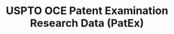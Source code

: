 ---
layout: default
bigquery: https://console.cloud.google.com/bigquery?p=patents-public-data&d=uspto_oce_pair&page=dataset
citation: 'Graham, S. Marco, A., and Miller, A. (2015). “The USPTO Patent Examination
  Research Dataset: A Window on the Process of Patent Examination.”'
contributors: Graham, S. Marco, A., Miller, A.
cost: None
description: The latest version of PatEx (referred to below as the 2020 release) contains
  detailed information on nearly 11.9 million publicly-viewable provisional and non-provisional
  patent applications to the USPTO and over 4.6 million Patent Cooperation Treaty
  (PCT) applications. It is based on data that OCE downloaded from the Patent Examination
  Data System (PEDS) in April, 2021. The PEDS data are sourced from Public PAIR. The
  first time that OCE used PEDS as the basis of PatEx was for the 2019 release. We
  took the PEDS data and organized it into the familiar PatEx data files, which are
  based on the organization of the Public PAIR portal. The data files include information
  on each application’s characteristics, prosecution history, continuation history,
  claims of foreign priority, patent term adjustment history, publication history,
  and correspondence address information.
documentation: 'For the 2019 and later releases, new technical documentation is available
  https://www.uspto.gov/sites/default/files/documents/PatEx-2019-Technical-Doc.pdf


  A document describing the 2014-2017 data sets is available and can be cited as:
  Graham, Stuart J.H. and Marco, Alan C. and Miller, Richard, The USPTO Patent Examination
  Research Dataset: A Window on the Process of Patent Examination (November 30, 2015).
  Available at SSRN: https://ssrn.com/abstract=2702637.'
last_edit: Mon, 04 Apr 2022 19:06:22 GMT
location: https://www.uspto.gov/ip-policy/economic-research/research-datasets/patent-examination-research-dataset-public-pair
maintained_by: EconomicsData@uspto.gov
related_publications: https://ssrn.com/abstract=29956744, https://ssrn.com/abstract=2702637
schema_fields: '[''inventor_name_last'', ''examiner_name_last'', ''parent_country_code'',
  ''parent_application_number'', ''correspondence_name_line_2'', ''examiner_art_unit'',
  ''application_number'', ''inventor_rank'', ''inventor_name_first'', ''inventor_country_code'',
  ''invention_subject_matter'', ''child_application_number'', ''child_filing_date'',
  ''correspondence_country_name'', ''examiner_id'', ''patent_number'', ''patent_issue_date'',
  ''inventor_country_name'', ''uspc_class'', ''customer_number'', ''foreign_parent_id'',
  ''appl_status_code'', ''correspondence_region_code'', ''file_location'', ''continuation_type'',
  ''correspondence_name_line_1'', ''inventor_name_middle'', ''correspondence_country_code'',
  ''file_location_date'', ''invention_title'', ''status_code'', ''abandon_date'',
  ''inventor_address_type'', ''sequence_number'', ''parent_country'', ''earliest_pgpub_number'',
  ''correspondence_postal_code'', ''status_description'', ''event_code'', ''event_description'',
  ''correspondence_street_line_2'', ''application_number_pair'', ''disposal_type'',
  ''appl_status_date'', ''application_type'', ''aia_first_to_file'', ''filing_date'',
  ''small_entity_indicator'', ''atty_docket_number'', ''wipo_pub_number'', ''examiner_name_middle'',
  ''parent_filing_date'', ''confirm_number'', ''wipo_pub_date'', ''earliest_pgpub_date'',
  ''correspondence_region_name'', ''foreign_parent_date'', ''inventor_region_code'',
  ''examiner_name_first'', ''correspondence_street_line_1'', ''uspc_subclass'', ''recorded_date'',
  ''correspondence_city'']'
shortname: patex
tags:
- patents
- legal
- history
terms_of_use: 'USPTO’s online databases are not designed or intended to be a source
  for bulk downloads of USPTO data when accessed through the website’s interfaces.
  Individuals, companies, IP addresses, or blocks of IP addresses who, in effect,
  deny or decrease service by generating unusually high numbers of database accesses
  (searches, pages, or hits), whether generated manually or in an automated fashion,
  may be denied access to USPTO servers without notice.


  Bulk data products may be separately obtained from the USPTO, either for free or
  at the cost of dissemination. For details, see information on Electronic Bulk Data
  Products: https://www.uspto.gov/learning-and-resources/electronic-bulk-data-products'
title: USPTO OCE Patent Examination Research Data (PatEx)
uuid: 4342caa7-23af-420c-b2f6-6088f133df6a
---